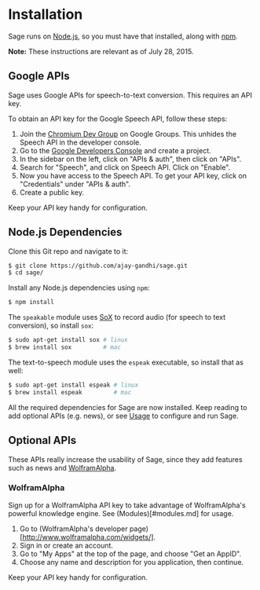 # Installation

Sage runs on [Node.js](http://nodejs.org), so you must have that installed,
along with [npm](http://npmjs.org).

__Note:__ These instructions are relevant as of July 28, 2015.

## Google APIs

Sage uses Google APIs for speech-to-text conversion. This requires an API key.

To obtain an API key for the Google Speech API, follow these steps:

1. Join the [Chromium Dev Group](https://groups.google.com/a/chromium.org/forum/#!forum/chromium-dev)
   on Google Groups. This unhides the Speech API in the developer console.
2. Go to the [Google Developers Console](https://console.developers.google.com)
   and create a project.
3. In the sidebar on the left, click on "APIs & auth", then click on "APIs".
4. Search for "Speech", and click on Speech API. Click on "Enable".
5. Now you have access to the Speech API. To get your API key, click on
   "Credentials" under "APIs & auth".
6. Create a public key.

Keep your API key handy for configuration.

## Node.js Dependencies

Clone this Git repo and navigate to it:

```bash
$ git clone https://github.com/ajay-gandhi/sage.git
$ cd sage/
```

Install any Node.js dependencies using `npm`:

```bash
$ npm install
```

The `speakable` module uses [SoX](http://sox.sourceforge.net) to record audio
(for speech to text conversion), so install `sox`:

```bash
$ sudo apt-get install sox # linux
$ brew install sox         # mac
```

The text-to-speech module uses the `espeak` executable, so install that as well:

```bash
$ sudo apt-get install espeak # linux
$ brew install espeak         # mac
```

All the required dependencies for Sage are now installed. Keep reading to
add optional APIs (e.g. news), or see [Usage](usage.md) to configure and run
Sage.

## Optional APIs

These APIs really increase the usability of Sage, since they add features such
as news and [WolframAlpha](http://wolframalpha.com).

### WolframAlpha

Sign up for a WolframAlpha API key to take advantage of WolframAlpha's powerful
knowledge engine. See (Modules)[#modules.md] for usage.

1. Go to (WolframAlpha's developer page)[http://www.wolframalpha.com/widgets/].
2. Sign in or create an account.
3. Go to "My Apps" at the top of the page, and choose "Get an AppID".
4. Choose any name and description for you application, then continue.

Keep your API key handy for configuration.
